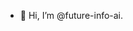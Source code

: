 - 👋 Hi, I’m @future-info-ai.

<!---
future-info-ai/future-info-ai is a ✨ special ✨ repository because its `README.md` (this file) appears on your GitHub profile.
You can click the Preview link to take a look at your changes.
--->

